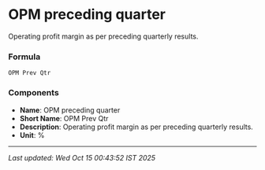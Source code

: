 # OPM preceding quarter
Operating profit margin as per preceding quarterly results.

### Formula
```text
OPM Prev Qtr
```


### Components
- **Name**: OPM preceding quarter
- **Short Name**: OPM Prev Qtr
- **Description**: Operating profit margin as per preceding quarterly results.
- **Unit**: %

---
*Last updated: Wed Oct 15 00:43:52 IST 2025*
